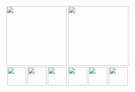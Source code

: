 <div align="center">
  <img height="160vh" src="https://github-readme-stats.vercel.app/api?username=santrafael&show_icons=true&theme=outrun&include_all_commits=true&count_private=true"/>
  <img height="160vh" src="https://github-readme-stats.vercel.app/api/top-langs/?username=santrafael&layout=compact&langs_count=7&theme=outrun"/>
</div>

<div align="center">
  <img width="50px" src="https://cdn.jsdelivr.net/gh/devicons/devicon/icons/html5/html5-original.svg" /> 
  <img width="50px" src="https://cdn.jsdelivr.net/gh/devicons/devicon/icons/css3/css3-original.svg" />
  <img width="50px" src="https://cdn.jsdelivr.net/gh/devicons/devicon/icons/javascript/javascript-original.svg" />
  <img width="50px" src="https://cdn.jsdelivr.net/gh/devicons/devicon/icons/jquery/jquery-original.svg" />
  <img width="50px" src="https://cdn.jsdelivr.net/gh/devicons/devicon/icons/php/php-original.svg" />
  <img width="50px" src="https://cdn.jsdelivr.net/gh/devicons/devicon/icons/postgresql/postgresql-original.svg" />
</div>
